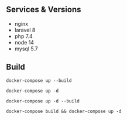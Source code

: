 ## Services & Versions

* nginx
* laravel 8
* php 7.4
* node 14
* mysql 5.7


## Build

```
docker-compose up --build

docker-compose up -d

docker-compose up -d --build

docker-compose build && docker-compose up -d
```
